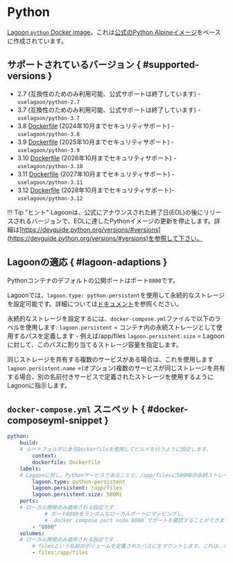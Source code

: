 # Python

[Lagoon `python` Docker image](https://github.com/uselagoon/lagoon-images/tree/main/images/python)。これは[公式のPython Alpineイメージ](https://hub.docker.com/_/python/)をベースに作成されています。

## サポートされているバージョン { #supported-versions }

* 2.7 \(互換性のためのみ利用可能、公式サポートは終了しています\) - `uselagoon/python-2.7`
* 3.7 \(互換性のためのみ利用可能、公式サポートは終了しています\) - `uselagoon/python-3.7`
* 3.8 [Dockerfile](https://github.com/uselagoon/lagoon-images/blob/main/images/python/3.8.Dockerfile) (2024年10月までセキュリティサポート) - `uselagoon/python-3.8`
* 3.9 [Dockerfile](https://github.com/uselagoon/lagoon-images/blob/main/images/python/3.9.Dockerfile) (2025年10月までセキュリティサポート) - `uselagoon/python-3.9`
* 3.10 [Dockerfile](https://github.com/uselagoon/lagoon-images/blob/main/images/python/3.10.Dockerfile) (2026年10月までセキュリティサポート) - `uselagoon/python-3.10`
* 3.11 [Dockerfile](https://github.com/uselagoon/lagoon-images/blob/main/images/python/3.11.Dockerfile) (2027年10月までセキュリティサポート) - `uselagoon/python-3.11`
* 3.12 [Dockerfile](https://github.com/uselagoon/lagoon-images/blob/main/images/python/3.12.Dockerfile) (2028年10月までセキュリティサポート)- `uselagoon/python-3.12`

!!! Tip "ヒント"
    Lagoonは、公式にアナウンスされた終了日(EOL)の後にリリースされるバージョンで、EOLに達したPythonイメージの更新を停止します。詳細は[https://devguide.python.org/versions/#versions](https://devguide.python.org/versions/#versions)を参照して下さい。

## Lagoonの適応 { #lagoon-adaptions }

Pythonコンテナのデフォルトの公開ポートはポート`8800`です。

Lagoonでは、`lagoon.type: python-persistent`を使用して永続的なストレージを設定可能です。詳細については[ドキュメント](../concepts-basics/docker-compose-yml.md#persistent-storage)を参照ください。

永続的なストレージを設定するには、`docker-compose.yml`ファイルで以下のラベルを使用します:
`lagoon.persistent` = コンテナ内の永続ストレージとして使用するパスを定義します - 例えば/app/files
`lagoon.persistent.size` = Lagoonに対して、このパスに割り当てるストレージ容量を指定します。

同じストレージを共有する複数のサービスがある場合は、これを使用します
`lagoon.persistent.name` =(オプション)複数のサービスが同じストレージを共有する場合、別の名前付きサービスで定義されたストレージを使用するようにLagoonに指示します。

## `docker-compose.yml` スニペット { #docker-composeyml-snippet }

```yaml title="docker-compose.yml"
python:
    build:
    # ルートフォルダにあるDockerfileを使用してビルドを行うように設定します。
        context: .
        dockerfile: Dockerfile
    labels:
    # Lagoonに対し、Pythonサービスであることと、/app/filesに500MBの永続ストレージを設定します。
        lagoon.type: python-persistent
        lagoon.persistent: /app/files
        lagoon.persistent.size: 500Mi
    ports:
    # ローカル開発のみ適用される設定です
            # ポート8800をランダムなローカルポートにマッピングし、
            # `docker compose port node 8800`でポートを確認することができます。
        - "8800"
    volumes:
    # ローカル開発のみ適用される設定です
        # filesという名前のボリュームを定義されたパスにをマウントします。これは、本番環境と同じ状態を再現するためにローカル開発環境で利用されます。
        - files:/app/files
```
